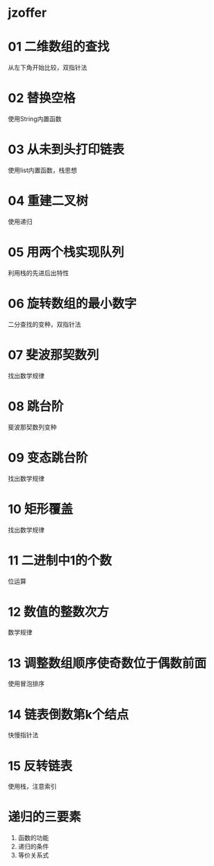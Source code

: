 # jzoffer

# 01 二维数组的查找
从左下角开始比较，双指针法

# 02 替换空格
使用String内置函数

# 03 从未到头打印链表
使用list内置函数，栈思想

# 04 重建二叉树
使用递归

# 05 用两个栈实现队列
利用栈的先进后出特性

# 06 旋转数组的最小数字
二分查找的变种，双指针法

# 07 斐波那契数列
找出数学规律

# 08 跳台阶
斐波那契数列变种

# 09 变态跳台阶
找出数学规律

# 10 矩形覆盖
找出数学规律

# 11 二进制中1的个数
位运算

# 12 数值的整数次方
数学规律

# 13 调整数组顺序使奇数位于偶数前面
使用冒泡排序

# 14 链表倒数第k个结点
快慢指针法

# 15 反转链表
使用栈，注意索引

# 递归的三要素
1. 函数的功能
2. 递归的条件
3. 等价关系式